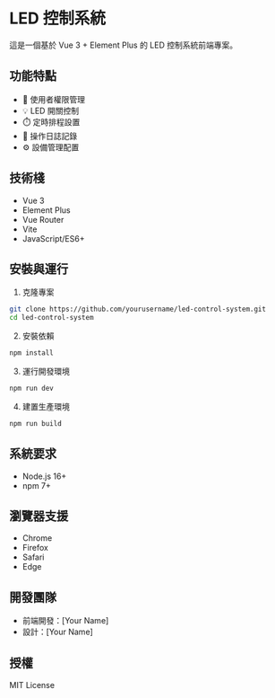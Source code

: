 # LED 控制系統

這是一個基於 Vue 3 + Element Plus 的 LED 控制系統前端專案。

## 功能特點

- 🔐 使用者權限管理
- 💡 LED 開關控制
- ⏱️ 定時排程設置
- 📝 操作日誌記錄
- ⚙️ 設備管理配置

## 技術棧

- Vue 3
- Element Plus
- Vue Router
- Vite
- JavaScript/ES6+

## 安裝與運行

1. 克隆專案

```bash
git clone https://github.com/yourusername/led-control-system.git
cd led-control-system
```

2. 安裝依賴

```bash
npm install
```

3. 運行開發環境

```bash
npm run dev
```

4. 建置生產環境

```bash
npm run build
```

## 系統要求

- Node.js 16+
- npm 7+

## 瀏覽器支援

- Chrome
- Firefox
- Safari
- Edge

## 開發團隊

- 前端開發：[Your Name]
- 設計：[Your Name]

## 授權

MIT License
